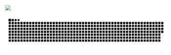 <div>
  <a href="https://github.com/severinocarlos">
  <img height="180em" src="https://github-readme-stats.vercel.app/api?username=severinocarlos&show_icons=true&theme=react&include_all_commits=true&count_private=true"/>
</div>

<div> 
 
  ![Snake animation](https://github.com/severinocarlos/severinocarlos/blob/output/github-contribution-grid-snake.svg)
 
</div>
